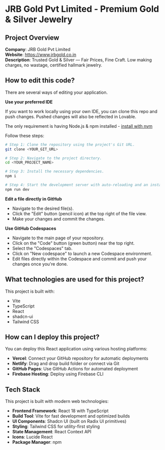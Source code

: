 # JRB Gold Pvt Limited - Premium Gold & Silver Jewelry

## Project Overview

**Company**: JRB Gold Pvt Limited  
**Website**: https://www.jrbgold.co.in  
**Description**: Trusted Gold & Silver — Fair Prices, Fine Craft. Low making charges, no wastage, certified hallmark jewelry.

## How to edit this code?

There are several ways of editing your application.

**Use your preferred IDE**

If you want to work locally using your own IDE, you can clone this repo and push changes. Pushed changes will also be reflected in Lovable.

The only requirement is having Node.js & npm installed - [install with nvm](https://github.com/nvm-sh/nvm#installing-and-updating)

Follow these steps:

```sh
# Step 1: Clone the repository using the project's Git URL.
git clone <YOUR_GIT_URL>

# Step 2: Navigate to the project directory.
cd <YOUR_PROJECT_NAME>

# Step 3: Install the necessary dependencies.
npm i

# Step 4: Start the development server with auto-reloading and an instant preview.
npm run dev
```

**Edit a file directly in GitHub**

- Navigate to the desired file(s).
- Click the "Edit" button (pencil icon) at the top right of the file view.
- Make your changes and commit the changes.

**Use GitHub Codespaces**

- Navigate to the main page of your repository.
- Click on the "Code" button (green button) near the top right.
- Select the "Codespaces" tab.
- Click on "New codespace" to launch a new Codespace environment.
- Edit files directly within the Codespace and commit and push your changes once you're done.

## What technologies are used for this project?

This project is built with:

- Vite
- TypeScript
- React
- shadcn-ui
- Tailwind CSS

## How can I deploy this project?

You can deploy this React application using various hosting platforms:

- **Vercel**: Connect your GitHub repository for automatic deployments
- **Netlify**: Drag and drop build folder or connect via Git
- **GitHub Pages**: Use GitHub Actions for automated deployment
- **Firebase Hosting**: Deploy using Firebase CLI

## Tech Stack

This project is built with modern web technologies:

- **Frontend Framework**: React 18 with TypeScript
- **Build Tool**: Vite for fast development and optimized builds
- **UI Components**: Shadcn UI (built on Radix UI primitives)
- **Styling**: Tailwind CSS for utility-first styling
- **State Management**: React Context API
- **Icons**: Lucide React
- **Package Manager**: npm

